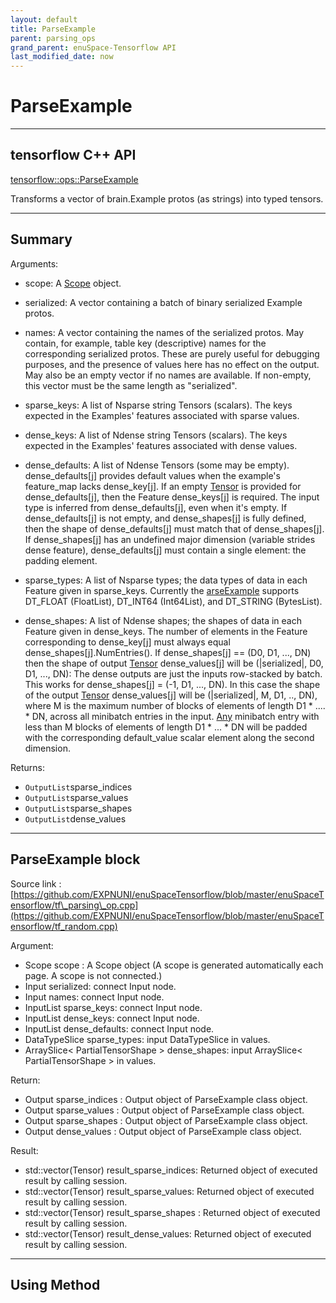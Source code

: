 ```yaml
--- 
layout: default 
title: ParseExample 
parent: parsing_ops 
grand_parent: enuSpace-Tensorflow API 
last_modified_date: now 
--- 
```


# ParseExample

---

## tensorflow C++ API

[tensorflow::ops::ParseExample](https://www.tensorflow.org/api_docs/cc/class/tensorflow/ops/parse-example)

Transforms a vector of brain.Example protos \(as strings\) into typed tensors.

---

## Summary

Arguments:

* scope: A [Scope](https://www.tensorflow.org/api_docs/cc/class/tensorflow/scope.html#classtensorflow_1_1_scope) object.
* serialized: A vector containing a batch of binary serialized Example protos.
* names: A vector containing the names of the serialized protos. May contain, for example, table key \(descriptive\) names for the corresponding serialized protos. These are purely useful for debugging purposes, and the presence of values here has no effect on the output. May also be an empty vector if no names are available. If non-empty, this vector must be the same length as "serialized".

* sparse\_keys: A list of Nsparse string Tensors \(scalars\). The keys expected in the Examples' features associated with sparse values.

* dense\_keys: A list of Ndense string Tensors \(scalars\). The keys expected in the Examples' features associated with dense values.

* dense\_defaults: A list of Ndense Tensors \(some may be empty\). dense\_defaults\[j\] provides default values when the example's feature\_map lacks dense\_key\[j\]. If an empty [Tensor](https://www.tensorflow.org/api_docs/cc/class/tensorflow/tensor.html#classtensorflow_1_1_tensor) is provided for dense\_defaults\[j\], then the Feature dense\_keys\[j\] is required. The input type is inferred from dense\_defaults\[j\], even when it's empty. If dense\_defaults\[j\] is not empty, and dense\_shapes\[j\] is fully defined, then the shape of dense\_defaults\[j\] must match that of dense\_shapes\[j\]. If dense\_shapes\[j\] has an undefined major dimension \(variable strides dense feature\), dense\_defaults\[j\] must contain a single element: the padding element.

* sparse\_types: A list of Nsparse types; the data types of data in each Feature given in sparse\_keys. Currently the [arseExample](https://www.tensorflow.org/api_docs/cc/class/tensorflow/ops/parse-example.html#classtensorflow_1_1ops_1_1_parse_example) supports DT\_FLOAT \(FloatList\), DT\_INT64 \(Int64List\), and DT\_STRING \(BytesList\).
* dense\_shapes: A list of Ndense shapes; the shapes of data in each Feature given in dense\_keys. The number of elements in the Feature corresponding to dense\_key\[j\] must always equal dense\_shapes\[j\].NumEntries\(\). If dense\_shapes\[j\] == \(D0, D1, ..., DN\) then the shape of output [Tensor](https://www.tensorflow.org/api_docs/cc/class/tensorflow/tensor.html#classtensorflow_1_1_tensor) dense\_values\[j\] will be \(\|serialized\|, D0, D1, ..., DN\): The dense outputs are just the inputs row-stacked by batch. This works for dense\_shapes\[j\] = \(-1, D1, ..., DN\). In this case the shape of the output
  [Tensor](https://www.tensorflow.org/api_docs/cc/class/tensorflow/tensor.html#classtensorflow_1_1_tensor) dense\_values\[j\] will be \(\|serialized\|, M, D1, .., DN\), where M is the maximum number of blocks of elements of length D1 \* .... \* DN, across all minibatch entries in the input.
  [Any](https://www.tensorflow.org/api_docs/cc/class/tensorflow/ops/any.html#classtensorflow_1_1ops_1_1_any) minibatch entry with less than M blocks of elements of length D1 \* ... \* DN will be padded with the corresponding default\_value scalar element along the second dimension.

Returns:

* `OutputList`sparse\_indices
* `OutputList`sparse\_values
* `OutputList`sparse\_shapes
* `OutputList`dense\_values

---

## ParseExample block

Source link : [https://github.com/EXPNUNI/enuSpaceTensorflow/blob/master/enuSpaceTensorflow/tf\_parsing\_op.cpp](https://github.com/EXPNUNI/enuSpaceTensorflow/blob/master/enuSpaceTensorflow/tf_random.cpp)

Argument:

* Scope scope : A Scope object \(A scope is generated automatically each page. A scope is not connected.\)
* Input serialized: connect  Input node.
* Input names: connect  Input node.
* InputList sparse\_keys: connect  Input node.
* InputList dense\_keys: connect  Input node.
* InputList dense\_defaults: connect  Input node.
* DataTypeSlice sparse\_types: input DataTypeSlice in values.
* ArraySlice&lt; PartialTensorShape &gt; dense\_shapes: input ArraySlice&lt; PartialTensorShape &gt; in values.

Return:

* Output sparse\_indices : Output object of ParseExample  class object.
* Output sparse\_values : Output object of ParseExample  class object.
* Output sparse\_shapes : Output object of ParseExample  class object.
* Output dense\_values : Output object of ParseExample  class object.

Result:

* std::vector\(Tensor\) result\_sparse\_indices: Returned object of executed result by calling session.
* std::vector\(Tensor\) result\_sparse\_values: Returned object of executed result by calling session.
* std::vector\(Tensor\) result\_sparse\_shapes : Returned object of executed result by calling session.
* std::vector\(Tensor\) result\_dense\_values: Returned object of executed result by calling session.

---

## Using Method



